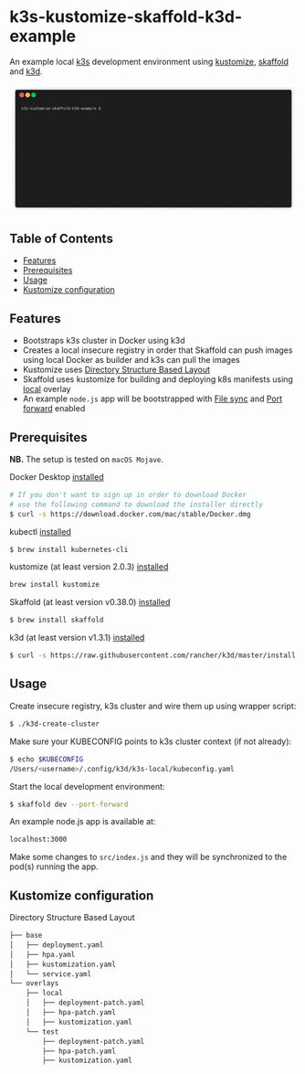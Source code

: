 # k3s-kustomize-skaffold-k3d-example

An example local [k3s](https://github.com/rancher/k3s) development environment using [kustomize](https://github.com/kubernetes-sigs/kustomize), [skaffold](https://github.com/GoogleContainerTools/skaffold) and [k3d](https://github.com/rancher/k3d). 

<p align="center"><img src="./create-cluster-flow.gif?raw=true"/></p>

<!-- TABLE OF CONTENTS -->
## Table of Contents

* [Features](#features)
* [Prerequisites](#prerequisites)
* [Usage](#usage)
* [Kustomize configuration](#kustomize-configuration)


<!-- FEATURES -->
## Features
- Bootstraps k3s cluster in Docker using k3d
- Creates a local insecure registry in order that Skaffold can push images using local Docker as builder and k3s can pull the images
- Kustomize uses [Directory Structure Based Layout](https://kubectl.docs.kubernetes.io/pages/app_composition_and_deployment/structure_directories.html)
- Skaffold uses kustomize for building and deploying k8s manifests using [local](#kustomize-directory-structure-based-layout) overlay
- An example `node.js` app will be bootstrapped with [File sync](https://skaffold.dev/docs/how-tos/filesync/) and [Port forward](https://skaffold.dev/docs/how-tos/portforward/) enabled

<!-- PREREQUISITES -->
## Prerequisites
**NB.** The setup is tested on `macOS Mojave`.

Docker Desktop [installed](https://docs.docker.com/install/)
```sh
# If you don't want to sign up in order to download Docker
# use the following command to download the installer directly
$ curl -s https://download.docker.com/mac/stable/Docker.dmg
```

kubectl [installed](https://kubernetes.io/docs/tasks/tools/install-kubectl/)
```sh
$ brew install kubernetes-cli
```

kustomize (at least version 2.0.3) [installed](https://github.com/kubernetes-sigs/kustomize/blob/master/docs/INSTALL.md)
```sh
brew install kustomize
```

Skaffold (at least version v0.38.0) [installed](https://skaffold.dev/docs/getting-started/#installing-skaffold)
```sh
$ brew install skaffold
```

k3d (at least version v1.3.1) [installed](https://github.com/rancher/k3d)
```sh
$ curl -s https://raw.githubusercontent.com/rancher/k3d/master/install.sh | bash
```

<!-- USAGE -->
## Usage
Create insecure registry, k3s cluster and wire them up using wrapper script:
```sh
$ ./k3d-create-cluster
```
Make sure your KUBECONFIG points to k3s cluster context (if not already):
```sh
$ echo $KUBECONFIG
/Users/<username>/.config/k3d/k3s-local/kubeconfig.yaml
```
Start the local development environment:
```sh
$ skaffold dev --port-forward
```
An example node.js app is available at:
```sh
localhost:3000
```
Make some changes to `src/index.js` and they will be synchronized to the pod(s) running the app.

<!-- KUSTOMIZE CONFIGURATION -->
## Kustomize configuration

Directory Structure Based Layout
```sh
├── base
│   ├── deployment.yaml
│   ├── hpa.yaml
│   ├── kustomization.yaml
│   └── service.yaml
└── overlays
    ├── local
    │   ├── deployment-patch.yaml
    │   ├── hpa-patch.yaml
    │   ├── kustomization.yaml
    └── test
        ├── deployment-patch.yaml
        ├── hpa-patch.yaml
        ├── kustomization.yaml
```